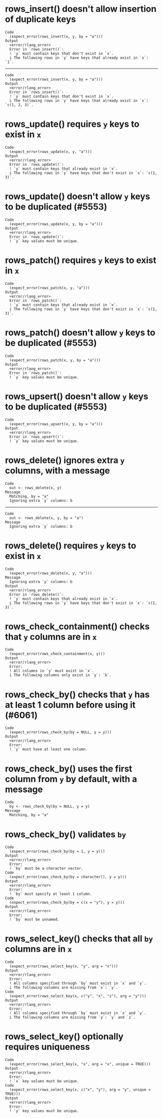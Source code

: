 # rows_insert() doesn't allow insertion of duplicate keys

    Code
      (expect_error(rows_insert(x, y, by = "a")))
    Output
      <error/rlang_error>
      Error in `rows_insert()`:
      ! `y` must contain keys that don't exist in `x`.
      i The following rows in `y` have keys that already exist in `x`: `1`.

---

    Code
      (expect_error(rows_insert(x, y, by = "a")))
    Output
      <error/rlang_error>
      Error in `rows_insert()`:
      ! `y` must contain keys that don't exist in `x`.
      i The following rows in `y` have keys that already exist in `x`: `c(1, 2, 3)`.

# rows_update() requires `y` keys to exist in `x`

    Code
      (expect_error(rows_update(x, y, "a")))
    Output
      <error/rlang_error>
      Error in `rows_update()`:
      ! `y` must contain keys that already exist in `x`.
      i The following rows in `y` have keys that don't exist in `x`: `c(1, 3)`.

# rows_update() doesn't allow `y` keys to be duplicated (#5553)

    Code
      (expect_error(rows_update(x, y, by = "a")))
    Output
      <error/rlang_error>
      Error in `rows_update()`:
      ! `y` key values must be unique.

# rows_patch() requires `y` keys to exist in `x`

    Code
      (expect_error(rows_patch(x, y, "a")))
    Output
      <error/rlang_error>
      Error in `rows_patch()`:
      ! `y` must contain keys that already exist in `x`.
      i The following rows in `y` have keys that don't exist in `x`: `c(1, 3)`.

# rows_patch() doesn't allow `y` keys to be duplicated (#5553)

    Code
      (expect_error(rows_patch(x, y, by = "a")))
    Output
      <error/rlang_error>
      Error in `rows_patch()`:
      ! `y` key values must be unique.

# rows_upsert() doesn't allow `y` keys to be duplicated (#5553)

    Code
      (expect_error(rows_upsert(x, y, by = "a")))
    Output
      <error/rlang_error>
      Error in `rows_upsert()`:
      ! `y` key values must be unique.

# rows_delete() ignores extra `y` columns, with a message

    Code
      out <- rows_delete(x, y)
    Message
      Matching, by = "a"
      Ignoring extra `y` columns: b

---

    Code
      out <- rows_delete(x, y, by = "a")
    Message
      Ignoring extra `y` columns: b

# rows_delete() requires `y` keys to exist in `x`

    Code
      (expect_error(rows_delete(x, y, "a")))
    Message
      Ignoring extra `y` columns: b
    Output
      <error/rlang_error>
      Error in `rows_delete()`:
      ! `y` must contain keys that already exist in `x`.
      i The following rows in `y` have keys that don't exist in `x`: `c(1, 3)`.

# rows_check_containment() checks that `y` columns are in `x`

    Code
      (expect_error(rows_check_containment(x, y)))
    Output
      <error/rlang_error>
      Error:
      ! All columns in `y` must exist in `x`.
      i The following columns only exist in `y`: `b`.

# rows_check_by() checks that `y` has at least 1 column before using it (#6061)

    Code
      (expect_error(rows_check_by(by = NULL, y = y)))
    Output
      <error/rlang_error>
      Error:
      ! `y` must have at least one column.

# rows_check_by() uses the first column from `y` by default, with a message

    Code
      by <- rows_check_by(by = NULL, y = y)
    Message
      Matching, by = "a"

# rows_check_by() validates `by`

    Code
      (expect_error(rows_check_by(by = 1, y = y)))
    Output
      <error/rlang_error>
      Error:
      ! `by` must be a character vector.
    Code
      (expect_error(rows_check_by(by = character(), y = y)))
    Output
      <error/rlang_error>
      Error:
      ! `by` must specify at least 1 column.
    Code
      (expect_error(rows_check_by(by = c(x = "y"), y = y)))
    Output
      <error/rlang_error>
      Error:
      ! `by` must be unnamed.

# rows_select_key() checks that all `by` columns are in `x`

    Code
      (expect_error(rows_select_key(x, "y", arg = "x")))
    Output
      <error/rlang_error>
      Error:
      ! All columns specified through `by` must exist in `x` and `y`.
      i The following columns are missing from `x`: `y`.
    Code
      (expect_error(rows_select_key(x, c("y", "x", "z"), arg = "y")))
    Output
      <error/rlang_error>
      Error:
      ! All columns specified through `by` must exist in `x` and `y`.
      i The following columns are missing from `y`: `y` and `z`.

# rows_select_key() optionally requires uniqueness

    Code
      (expect_error(rows_select_key(x, "x", arg = "x", unique = TRUE)))
    Output
      <error/rlang_error>
      Error:
      ! `x` key values must be unique.
    Code
      (expect_error(rows_select_key(x, c("x", "y"), arg = "y", unique = TRUE)))
    Output
      <error/rlang_error>
      Error:
      ! `y` key values must be unique.


